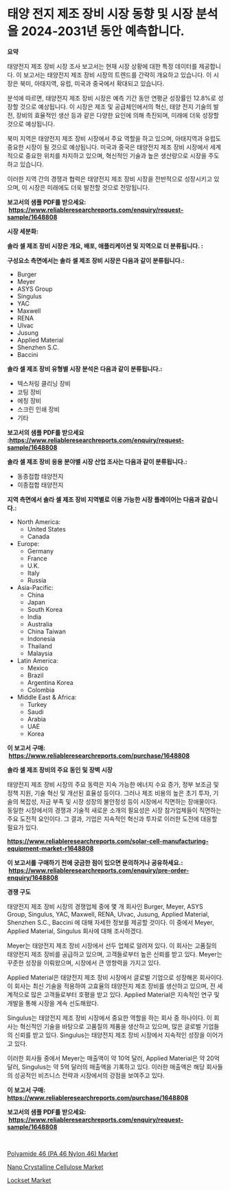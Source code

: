 <p><h1>태양 전지 제조 장비 시장 동향 및 시장 분석을 2024-2031년 동안 예측합니다.</h1></p><p><strong>요약</strong></p>
<p><p>태양전지 제조 장비 시장 조사 보고서는 현재 시장 상황에 대한 특정 데이터를 제공합니다. 이 보고서는 태양전지 제조 장비 시장의 트렌드를 간략히 개요하고 있습니다. 이 시장은 북미, 아태지역, 유럽, 미국과 중국에서 확대되고 있습니다.</p><p>분석에 따르면, 태양전지 제조 장비 시장은 예측 기간 동안 연평균 성장률인 12.8%로 성장할 것으로 예상됩니다. 이 시장은 제조 및 공급체인에서의 혁신, 태양 전지 기술의 발전, 장비의 효율적인 생산 등과 같은 다양한 요인에 의해 촉진되며, 미래에 더욱 성장할 것으로 예상됩니다.</p><p>북미 지역은 태양전지 제조 장비 시장에서 주요 역할을 하고 있으며, 아태지역과 유럽도 중요한 시장이 될 것으로 예상됩니다. 미국과 중국은 태양전지 제조 장비 시장에서 세계적으로 중요한 위치를 차지하고 있으며, 혁신적인 기술과 높은 생산량으로 시장을 주도하고 있습니다.</p><p>이러한 지역 간의 경쟁과 협력은 태양전지 제조 장비 시장을 전반적으로 성장시키고 있으며, 이 시장은 미래에도 더욱 발전할 것으로 전망됩니다.</p></p>
<p><strong>보고서의 샘플 PDF를 받으세요: &nbsp;<a href="https://www.reliableresearchreports.com/enquiry/request-sample/1648808">https://www.reliableresearchreports.com/enquiry/request-sample/1648808</a></strong></p>
<p><strong>시장 세분화:</strong></p>
<p><strong> 솔라 셀 제조 장비 시장은 개요, 배포, 애플리케이션 및 지역으로 더 분류됩니다. :</strong></p>
<p><strong>구성요소 측면에서는 솔라 셀 제조 장비 시장은 다음과 같이 분류됩니다.:</strong></p>
<p><ul><li>Burger</li><li>Meyer</li><li>ASYS Group</li><li>Singulus</li><li>YAC</li><li>Maxwell</li><li>RENA</li><li>Ulvac</li><li>Jusung</li><li>Applied Material</li><li>Shenzhen S.C.</li><li>Baccini</li></ul></p>
<p><strong> 솔라 셀 제조 장비 유형별 시장 분석은 다음과 같이 분류됩니다.:</strong></p>
<p><ul><li>텍스처링 클리닝 장비</li><li>코팅 장비</li><li>에칭 장비</li><li>스크린 인쇄 장비</li><li>기타</li></ul></p>
<p><strong>보고서의 샘플 PDF를 받으세요 :<a href="https://www.reliableresearchreports.com/enquiry/request-sample/1648808">https://www.reliableresearchreports.com/enquiry/request-sample/1648808</a></strong></p>
<p><strong> 솔라 셀 제조 장비 응용 분야별 시장 산업 조사는 다음과 같이 분류됩니다.:</strong></p>
<p><ul><li>동종접합 태양전지</li><li>이종접합 태양전지</li></ul></p>
<p><strong>지역 측면에서 솔라 셀 제조 장비 지역별로 이용 가능한 시장 플레이어는 다음과 같습니다.:</strong></p>
<p><ul>
    <li>
        North America:
        <ul>
            <li>United States</li>
            <li>Canada</li>
        </ul>
    </li>
    <li>
        Europe:
        <ul>
            <li>Germany</li>
            <li>France</li>
            <li>U.K.</li>
            <li>Italy</li>
            <li>Russia</li>
        </ul>
    </li>
    <li>
        Asia-Pacific:
        <ul>
            <li>China</li>
            <li>Japan</li>
            <li>South Korea</li>
            <li>India</li>
            <li>Australia</li>
            <li>China Taiwan</li>
            <li>Indonesia</li>
            <li>Thailand</li>
            <li>Malaysia</li>
        </ul>
    </li>
    <li>
        Latin America:
        <ul>
            <li>Mexico</li>
            <li>Brazil</li>
            <li>Argentina Korea</li>
            <li>Colombia</li>
        </ul>
    </li>
    <li>
        Middle East & Africa:
        <ul>
            <li>Turkey</li>
            <li>Saudi</li>
            <li>Arabia</li>
            <li>UAE</li>
            <li>Korea</li>
        </ul>
    </li>
    </ul></p>
<p><strong>이 보고서 구매: &nbsp;<a href="https://www.reliableresearchreports.com/purchase/1648808">https://www.reliableresearchreports.com/purchase/1648808</a></strong></p>
<p><strong>솔라 셀 제조 장비의 주요 동인 및 장벽 시장</strong></p>
<p><p>태양전지 제조 장비 시장의 주요 동력은 지속 가능한 에너지 수요 증가, 정부 보조금 및 정책 지원, 기술 혁신 및 개선된 효율성 등이다. 그러나 제조 비용의 높은 초기 투자, 기술의 복잡성, 자금 부족 및 시장 성장의 불안정성 등이 시장에서 직면하는 장애물이다. 동일한 시장에서의 경쟁과 기술적 새로운 소개의 필요성은 시장 참가업체들이 직면하는 주요 도전적 요인이다. 그 결과, 기업은 지속적인 혁신과 투자로 이러한 도전에 대응할 필요가 있다.</p></p>
<p><strong><a href="https://www.reliableresearchreports.com/solar-cell-manufacturing-equipment-market-r1648808">https://www.reliableresearchreports.com/solar-cell-manufacturing-equipment-market-r1648808</a></strong></p>
<p><strong>이 보고서를 구매하기 전에 궁금한 점이 있으면 문의하거나 공유하세요.: &nbsp;<a href="https://www.reliableresearchreports.com/enquiry/pre-order-enquiry/1648808">https://www.reliableresearchreports.com/enquiry/pre-order-enquiry/1648808</a></strong></p>
<p><strong>경쟁 구도</strong></p>
<p><p>태양전지 제조 장비 시장의 경쟁업체 중에 몇 개 회사인 Burger, Meyer, ASYS Group, Singulus, YAC, Maxwell, RENA, Ulvac, Jusung, Applied Material, Shenzhen S.C., Baccini 에 대해 자세한 정보를 제공할 것이다. 이 중에서 Meyer, Applied Material, Singulus 회사에 대해 조사하겠다.</p><p>Meyer는 태양전지 제조 장비 시장에서 선두 업체로 알려져 있다. 이 회사는 고품질의 태양전지 제조 장비를 공급하고 있으며, 고객들로부터 높은 신뢰를 받고 있다. Meyer는 꾸준한 성장을 이뤄왔으며, 시장에서 큰 영향력을 가지고 있다.</p><p>Applied Material은 태양전지 제조 장비 시장에서 글로벌 기업으로 성장해온 회사이다. 이 회사는 최신 기술을 적용하여 고효율의 태양전지 제조 장비를 생산하고 있으며, 전 세계적으로 많은 고객들로부터 호평을 받고 있다. Applied Material은 지속적인 연구 및 개발을 통해 시장을 계속 선도해왔다.</p><p>Singulus는 태양전지 제조 장비 시장에서 중요한 역할을 하는 회사 중 하나이다. 이 회사는 혁신적인 기술을 바탕으로 고품질의 제품을 생산하고 있으며, 많은 글로벌 기업들의 신뢰를 받고 있다. Singulus는 태양전지 제조 장비 시장에서 지속적인 성장을 이어가고 있다.</p><p>이러한 회사들 중에서 Meyer는 매출액이 약 10억 달러, Applied Material은 약 20억 달러, Singulus는 약 5억 달러의 매출액을 기록하고 있다. 이러한 매출액은 해당 회사들의 성공적인 비즈니스 전략과 시장에서의 강점을 보여주고 있다.</p></p>
<p><strong>이 보고서 구매: &nbsp; <a href="https://www.reliableresearchreports.com/purchase/1648808">https://www.reliableresearchreports.com/purchase/1648808</a></strong></p>
<p><strong>보고서의 샘플 PDF를 받으세요: &nbsp;<a href="https://www.reliableresearchreports.com/enquiry/request-sample/1648808">https://www.reliableresearchreports.com/enquiry/request-sample/1648808</a></strong><strong></strong></p>
<p>&nbsp;</p>
<p><p><a href="https://www.linkedin.com/pulse/polyamide-46-pa-nylon-market-insights-players-forecast-till-befcf?trackingId=tCazSFD%2BQSyPPrBihIBBCw%3D%3D">Polyamide 46 (PA 46 Nylon 46) Market</a></p><p><a href="https://www.linkedin.com/pulse/nano-crystalline-cellulose-market-offers-provide-insightful-data-0mt4c?trackingId=uc1%2FM37VWBhc7tJk64KN%2Bw%3D%3D">Nano Crystalline Cellulose Market</a></p><p><a href="https://github.com/CliffMedina6/Market-Research-Report-List-4/blob/main/lockset-market.md">Lockset Market</a></p></p>
